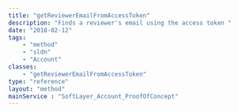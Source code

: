```yaml
---
title: "getReviewerEmailFromAccessToken"
description: "Finds a reviewer's email using the access token "
date: "2018-02-12"
tags:
    - "method"
    - "sldn"
    - "Account"
classes:
    - "getReviewerEmailFromAccessToken"
type: "reference"
layout: "method"
mainService : "SoftLayer_Account_ProofOfConcept"
---
```

